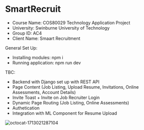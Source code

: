 # SmartRecruit

- Course Name: COS80029 Technology Application Project
- University: Swinburne University of Technology
- Group ID: AC4 
- Client Name: Smaart Recruitment

General Set Up:
- Installing modules: npm i
- Running application: npm run dev

TBC:
- Backend with Django set up with REST API
- Page Content (Job Listing, Upload Resume, Invitations, Online Assessments, Account Details)
- Invite Toast + Invite on Job Recruiter Login
- Dynamic Page Routing (Job Listing, Online Assessments)
- Authetication
- Integration with ML Component for Resume Upload

![octocat-1713021287104](https://github.com/sangvo235/SmartRecruit/assets/97276811/8708a92c-cd91-479d-89fd-9df721b11dfa)

